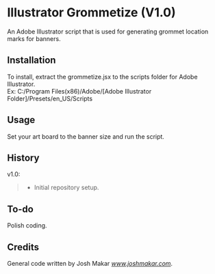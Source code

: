 # Illustrator Grommetize (V1.0)

An Adobe Illustrator script that is used for generating grommet location marks for banners.

## Installation

To install, extract the grommetize.jsx to the scripts folder for Adobe Illustrator.  
Ex: C:/Program Files(x86)/Adobe/[Adobe Illustrator Folder]/Presets/en_US/Scripts

## Usage

Set your art board to the banner size and run the script.

## History

v1.0:
>- Initial repository setup.

## To-do

Polish coding.

## Credits

General code written by Josh Makar *www.joshmakar.com*.